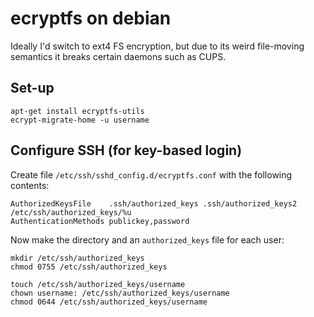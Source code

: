 # ecryptfs on debian

Ideally I'd switch to ext4 FS encryption, but due to its weird file-moving
semantics it breaks certain daemons such as CUPS.

## Set-up

```shell
apt-get install ecryptfs-utils
ecrypt-migrate-home -u username
```

## Configure SSH (for key-based login)

Create file `/etc/ssh/sshd_config.d/ecryptfs.conf` with the following contents:

```ssh-config
AuthorizedKeysFile    .ssh/authorized_keys .ssh/authorized_keys2 /etc/ssh/authorized_keys/%u
AuthenticationMethods publickey,password
```

Now make the directory and an `authorized_keys` file for each user:

```shell
mkdir /etc/ssh/authorized_keys
chmod 0755 /etc/ssh/authorized_keys

touch /etc/ssh/authorized_keys/username
chown username: /etc/ssh/authorized_keys/username
chmod 0644 /etc/ssh/authorized_keys/username
```
